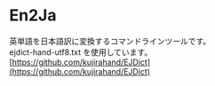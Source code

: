 # En2Ja

英単語を日本語訳に変換するコマンドラインツールです。  
ejdict-hand-utf8.txt を使用しています。  
[https://github.com/kujirahand/EJDict](https://github.com/kujirahand/EJDict)